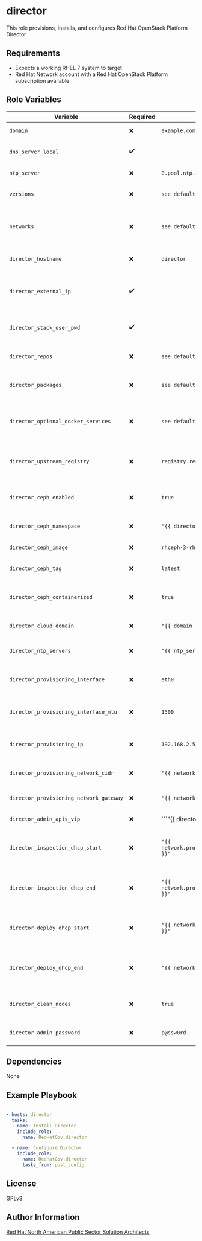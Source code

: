 director
=========

This role provisions, installs, and configures Red Hat OpenStack Platform Director

Requirements
------------

- Expects a working RHEL 7 system to target
- Red Hat Network account with a Red Hat OpenStack Platform subscription available

Role Variables
--------------

| Variable        | Required | Default  | Description                                                                                                                                                                                                                                     |
| --------------- | -------- | -------- | ----------------------------------------------------------------------------------------------------------------------------------------------------------------------------------------------------------------------------------------------- |
| `domain` | :x:      | ```example.com``` | The domain for the environment |
| `dns_server_local` | :heavy_check_mark:      |  | The default local DNS server to use |
| `ntp_server` | :x:      | ```0.pool.ntp.org``` | The default NTP server to use |
| `versions` | :x:      | ```see defaults/main.yml``` | A dictionary of Red Hat software versions |
| `networks` | :x:      | ```see defaults/main.yml``` | A dictionary of local network vlans to use for the RHOSP deployment |
| `director_hostname` | :x:      | ```director``` | The short hostname for director |
| `director_external_ip` | :heavy_check_mark:      |  | The IP for director on the external OpenStack network |
| `director_stack_user_pwd` | :heavy_check_mark:      |  | The default password to use for the stack user on director |
| `director_repos` | :x:      | ```see defaults/main.yml``` | Dictionary of Repos to enable for director |
| `director_packages` | :x:      | ```see defaults/main.yml``` | Dictionary of Packages to create for director |
| `director_optional_docker_services` | :x:      | ```see defaults/main.yml``` | Dictionary of optional services that will be deployed in overcloud |
| `director_upstream_registry` | :x:      | ```registry.redhat.io``` | The fqdn of the registry to use for upstream RHOSP containers |
| `director_ceph_enabled` | :x:      | ```true``` | Boolean for whether Ceph will be deployed in overcloud |
| `director_ceph_namespace` | :x:      | ```"{{ director_upstream_registry }}/rhceph"``` | The namespace for Ceph containers |
| `director_ceph_image` | :x:      | ```rhceph-3-rhel7``` | Name for Ceph container image |
| `director_ceph_tag` | :x:      | ```latest``` | Tag to use for Ceph container image |
| `director_ceph_containerized` | :x:      | ```true``` | Boolean for whether Ceph will be deployed containerized |
| `director_cloud_domain` | :x:      | ```"{{ domain }}"``` | Domain used for RHOSP deployment |
| `director_ntp_servers` | :x:      | ```"{{ ntp_server }}"``` | NTP server used for RHOSP deployment |
| `director_provisioning_interface` | :x:      | ```eth0``` | Interface name on director for provisioning network |
| `director_provisioning_interface_mtu` | :x:      | ```1500``` | MTU for provisioning interface on director |
| `director_provisioning_ip` | :x:      | ```192.168.2.5/24``` | IP address (in CIDR notation) for provisioning network |
| `director_provisioning_network_cidr` | :x:      | ```"{{ network.provisioning.cidr }}"``` | CIDR for provisioning network |
| `director_provisioning_network_gateway` | :x:      | ```"{{ network.provisioning.gateway }}"``` | Gateway for provisioning network |
| `director_admin_apis_vip` | :x:      | ```"{{ director_provisioning_ip | ipaddr('address') }}"``` | IP address for admin APIs |
| `director_inspection_dhcp_start` | :x:      | ```"{{ network.provisioning.introspectionDhcpStart }}"``` | Start address for introspection DHCP pool on provisioning network |
| `director_inspection_dhcp_end` | :x:      | ```"{{ network.provisioning.introspectionDhcpEnd }}"``` | End address for introspection DHCP pool on provisioning network |
| `director_deploy_dhcp_start` | :x:      | ```"{{ network.provisioning.deployDhcpStart }}"``` | Start address for deployment DHCP pool on provisioning network |
| `director_deploy_dhcp_end` | :x:      | ```"{{ network.provisioning.deployDhcpEnd }}"``` | End address for deployment DHCP pool on provisioning network |
| `director_clean_nodes` | :x:      | ```true``` | Boolean for enabling clean_nodes on director |
| `director_admin_password` | :x:      | ```p@ssw0rd``` | Password for admin user on director |

Dependencies
------------

None

Example Playbook
----------------

```yaml
---
- hosts: director
  tasks:
  - name: Install Director
    include_role:
      name: RedHatGov.director

  - name: Configure Director
    include_role:
      name: RedHatGov.director
      tasks_from: post_config
```

License
-------

GPLv3

Author Information
------------------

[Red Hat North American Public Sector Solution Architects](https://redhatgov.io)
